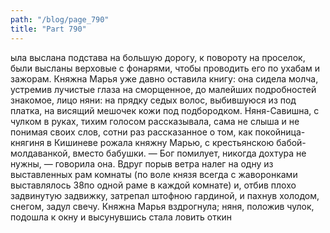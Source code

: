 ```yaml
---
path: "/blog/page_790"
title: "Part 790"
---
```


ыла выслана подстава на большую дорогу, к повороту на проселок, были высланы верховые с фонарями, чтобы проводить его по ухабам и зажорам.
Княжна Марья уже давно оставила книгу: она сидела молча, устремив лучистые глаза на сморщенное, до малейших подробностей знакомое, лицо няни: на прядку седых волос, выбившуюся из под платка, на висящий мешочек кожи под подбородком.
Няня-Савишна, с чулком в руках, тихим голосом рассказывала, сама не слыша и не понимая своих слов, сотни раз рассказанное о том, как покойница-княгиня в Кишиневе рожала княжну Марью, с крестьянскою бабой-молдаванкой, вместо бабушки.
— Бог помилует, никогда дохтура не нужны, — говорила она. Вдруг порыв ветра налег на одну из выставленных рам комнаты (по воле князя всегда с жаворонками выставлялось 38по одной раме в каждой комнате) и, отбив плохо задвинутую задвижку, затрепал штофною гардиной, и пахнув холодом, снегом, задул свечу. Княжна Марья вздрогнула; няня, положив чулок, подошла к окну и высунувшись стала ловить откин
